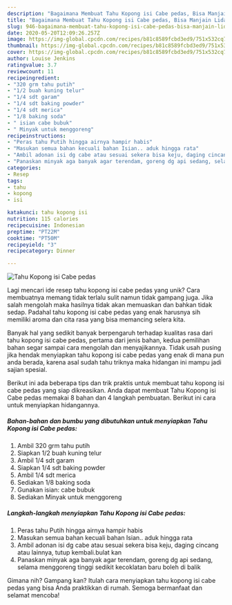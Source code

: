 ```yaml
---
description: "Bagaimana Membuat Tahu Kopong isi Cabe pedas, Bisa Manjain Lidah"
title: "Bagaimana Membuat Tahu Kopong isi Cabe pedas, Bisa Manjain Lidah"
slug: 946-bagaimana-membuat-tahu-kopong-isi-cabe-pedas-bisa-manjain-lidah
date: 2020-05-20T12:09:26.257Z
image: https://img-global.cpcdn.com/recipes/b81c8589fcbd3ed9/751x532cq70/tahu-kopong-isi-cabe-pedas-foto-resep-utama.jpg
thumbnail: https://img-global.cpcdn.com/recipes/b81c8589fcbd3ed9/751x532cq70/tahu-kopong-isi-cabe-pedas-foto-resep-utama.jpg
cover: https://img-global.cpcdn.com/recipes/b81c8589fcbd3ed9/751x532cq70/tahu-kopong-isi-cabe-pedas-foto-resep-utama.jpg
author: Louise Jenkins
ratingvalue: 3.7
reviewcount: 11
recipeingredient:
- "320 grm tahu putih"
- "1/2 buah kuning telur"
- "1/4 sdt garam"
- "1/4 sdt baking powder"
- "1/4 sdt merica"
- "1/8 baking soda"
- " isian cabe bubuk"
- " Minyak untuk menggoreng"
recipeinstructions:
- "Peras tahu Putih hingga airnya hampir habis"
- "Masukan semua bahan kecuali bahan Isian.. aduk hingga rata"
- "Ambil adonan isi dg cabe atau sesuai sekera bisa keju, daging cincang atau lainnya, tutup kembali.bulat kan"
- "Panaskan minyak aga banyak agar terendam, goreng dg api sedang, selama menggoreng tinggi sedikit kecoklatan baru boleh di balik"
categories:
- Resep
tags:
- tahu
- kopong
- isi

katakunci: tahu kopong isi 
nutrition: 115 calories
recipecuisine: Indonesian
preptime: "PT22M"
cooktime: "PT50M"
recipeyield: "3"
recipecategory: Dinner

---
```



![Tahu Kopong isi Cabe pedas](https://img-global.cpcdn.com/recipes/b81c8589fcbd3ed9/751x532cq70/tahu-kopong-isi-cabe-pedas-foto-resep-utama.jpg)

Lagi mencari ide resep tahu kopong isi cabe pedas yang unik? Cara membuatnya memang tidak terlalu sulit namun tidak gampang juga. Jika salah mengolah maka hasilnya tidak akan memuaskan dan bahkan tidak sedap. Padahal tahu kopong isi cabe pedas yang enak harusnya sih memiliki aroma dan cita rasa yang bisa memancing selera kita.



Banyak hal yang sedikit banyak berpengaruh terhadap kualitas rasa dari tahu kopong isi cabe pedas, pertama dari jenis bahan, kedua pemilihan bahan segar sampai cara mengolah dan menyajikannya. Tidak usah pusing jika hendak menyiapkan tahu kopong isi cabe pedas yang enak di mana pun anda berada, karena asal sudah tahu triknya maka hidangan ini mampu jadi sajian spesial.


Berikut ini ada beberapa tips dan trik praktis untuk membuat tahu kopong isi cabe pedas yang siap dikreasikan. Anda dapat membuat Tahu Kopong isi Cabe pedas memakai 8 bahan dan 4 langkah pembuatan. Berikut ini cara untuk menyiapkan hidangannya.

<!--inarticleads1-->

##### Bahan-bahan dan bumbu yang dibutuhkan untuk menyiapkan Tahu Kopong isi Cabe pedas:

1. Ambil 320 grm tahu putih
1. Siapkan 1/2 buah kuning telur
1. Ambil 1/4 sdt garam
1. Siapkan 1/4 sdt baking powder
1. Ambil 1/4 sdt merica
1. Sediakan 1/8 baking soda
1. Gunakan  isian: cabe bubuk
1. Sediakan  Minyak untuk menggoreng




<!--inarticleads2-->

##### Langkah-langkah menyiapkan Tahu Kopong isi Cabe pedas:

1. Peras tahu Putih hingga airnya hampir habis
1. Masukan semua bahan kecuali bahan Isian.. aduk hingga rata
1. Ambil adonan isi dg cabe atau sesuai sekera bisa keju, daging cincang atau lainnya, tutup kembali.bulat kan
1. Panaskan minyak aga banyak agar terendam, goreng dg api sedang, selama menggoreng tinggi sedikit kecoklatan baru boleh di balik




Gimana nih? Gampang kan? Itulah cara menyiapkan tahu kopong isi cabe pedas yang bisa Anda praktikkan di rumah. Semoga bermanfaat dan selamat mencoba!
